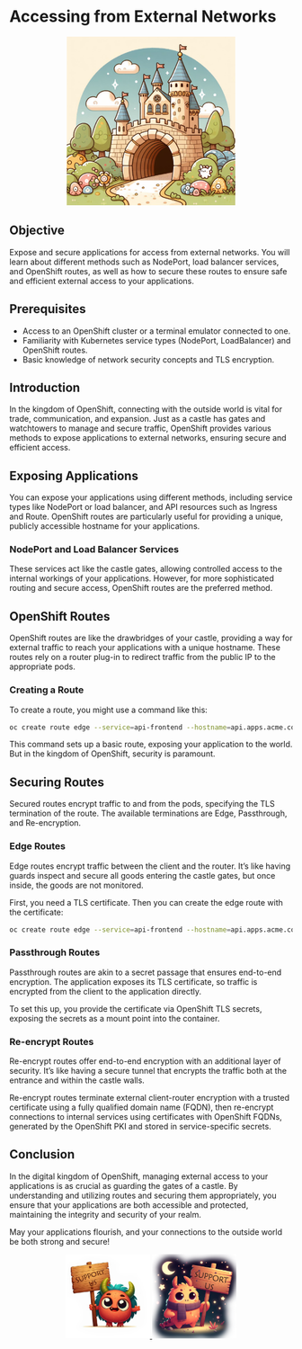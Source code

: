 # Accessing from External Networks

<div style="text-align:center;">
  <img src="https://github.com/Vitrua/images/blob/main/openshift/externalnet.jpg?raw=true" alt="externalnet" width="300" height="300">
</div>

## Objective

Expose and secure applications for access from external networks. You will learn about different methods such as NodePort, load balancer services, and OpenShift routes, as well as how to secure these routes to ensure safe and efficient external access to your applications.

## Prerequisites

- Access to an OpenShift cluster or a terminal emulator connected to one.
- Familiarity with Kubernetes service types (NodePort, LoadBalancer) and OpenShift routes.
- Basic knowledge of network security concepts and TLS encryption.

## Introduction

In the kingdom of OpenShift, connecting with the outside world is vital for trade, communication, and expansion. Just as a castle has gates and watchtowers to manage and secure traffic, OpenShift provides various methods to expose applications to external networks, ensuring secure and efficient access.

## Exposing Applications

You can expose your applications using different methods, including service types like NodePort or load balancer, and API resources such as Ingress and Route. OpenShift routes are particularly useful for providing a unique, publicly accessible hostname for your applications.

### NodePort and Load Balancer Services

These services act like the castle gates, allowing controlled access to the internal workings of your applications. However, for more sophisticated routing and secure access, OpenShift routes are the preferred method.

## OpenShift Routes

OpenShift routes are like the drawbridges of your castle, providing a way for external traffic to reach your applications with a unique hostname. These routes rely on a router plug-in to redirect traffic from the public IP to the appropriate pods.

### Creating a Route

To create a route, you might use a command like this:
```bash
oc create route edge --service=api-frontend --hostname=api.apps.acme.com
```

This command sets up a basic route, exposing your application to the world. But in the kingdom of OpenShift, security is paramount.

## Securing Routes

Secured routes encrypt traffic to and from the pods, specifying the TLS termination of the route. The available terminations are Edge, Passthrough, and Re-encryption.

### Edge Routes

Edge routes encrypt traffic between the client and the router. It’s like having guards inspect and secure all goods entering the castle gates, but once inside, the goods are not monitored.

First, you need a TLS certificate. Then you can create the edge route with the certificate:
```bash
oc create route edge --service=api-frontend --hostname=api.apps.acme.com --key=api.key --cert=api.crt
```

### Passthrough Routes

Passthrough routes are akin to a secret passage that ensures end-to-end encryption. The application exposes its TLS certificate, so traffic is encrypted from the client to the application directly.

To set this up, you provide the certificate via OpenShift TLS secrets, exposing the secrets as a mount point into the container.

### Re-encrypt Routes

Re-encrypt routes offer end-to-end encryption with an additional layer of security. It’s like having a secure tunnel that encrypts the traffic both at the entrance and within the castle walls.

Re-encrypt routes terminate external client-router encryption with a trusted certificate using a fully qualified domain name (FQDN), then re-encrypt connections to internal services using certificates with OpenShift FQDNs, generated by the OpenShift PKI and stored in service-specific secrets.

## Conclusion

In the digital kingdom of OpenShift, managing external access to your applications is as crucial as guarding the gates of a castle. By understanding and utilizing routes and securing them appropriately, you ensure that your applications are both accessible and protected, maintaining the integrity and security of your realm.

May your applications flourish, and your connections to the outside world be both strong and secure!

<div style="text-align:center;">
  <a href="https://patreon.com/Vitrua">
    <img src="https://github.com/Vitrua/images/blob/main/others/supportmonlight.png?raw=true#only-light" alt="support" width="150" height="150">
    <img src="https://github.com/Vitrua/images/blob/main/others/supportmon.png?raw=true#only-dark" alt="support" width="150" height="150">
  </a>
</div>